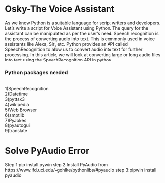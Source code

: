 <h1>Osky-The Voice Assistant</h1>
As we know Python is a suitable language for script writers and developers. Let’s write a script for Voice Assistant using Python. The query for the assistant can be manipulated as per the user’s need. 
Speech recognition is the process of converting audio into text. This is commonly used in voice assistants like Alexa, Siri, etc. Python provides an API called SpeechRecognition to allow us to convert audio into text for further processing.
In this article, we will look at converting large or long audio files into text using the SpeechRecognition API in python.</br>
<h3>Python packages needed</h3></br>
1)SpeechRecognition</br>
2)Datetime</br>
3)pyttsx3</br>
4)wikipedia</br>
5)Web Browser</br>
6)smptlib</br>
7)PyJokes</br>
8)pyautogui</br>
9)translate</br>

<h1>Solve PyAudio Error</h1>
Step 1:pip install pywin 
step 2:Install PyAudio from https://www.lfd.uci.edu/~gohlke/pythonlibs/#pyaudio
step 3:pipwin install pyaudio
